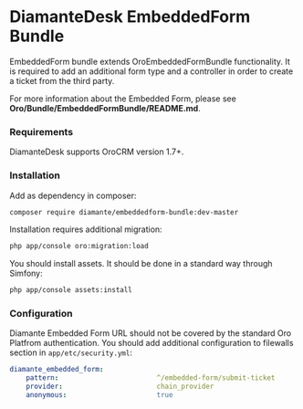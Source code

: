 # DiamanteDesk EmbeddedForm Bundle #

EmbeddedForm bundle extends OroEmbeddedFormBundle functionality. It is required to add an additional form type and a controller in order to create a ticket from the third party.  

For more information about the Embedded Form, please see **Oro/Bundle/EmbeddedFormBundle/README.md**.

### Requirements ###

DiamanteDesk supports OroCRM version 1.7+.

### Installation ###

Add as dependency in composer:

```bash
composer require diamante/embeddedform-bundle:dev-master
```

Installation requires additional migration:

```bash
php app/console oro:migration:load
```

You should install assets. It should be done in a standard way through Simfony:

```bash
php app/console assets:install
```

### Configuration ###

Diamante Embedded Form URL should not be covered by the standard Oro Platfrom authentication. You should add additional configuration to filewalls section in `app/etc/security.yml`:

```yml
diamante_embedded_form:
    pattern:                        ^/embedded-form/submit-ticket
    provider:                       chain_provider
    anonymous:                      true
```